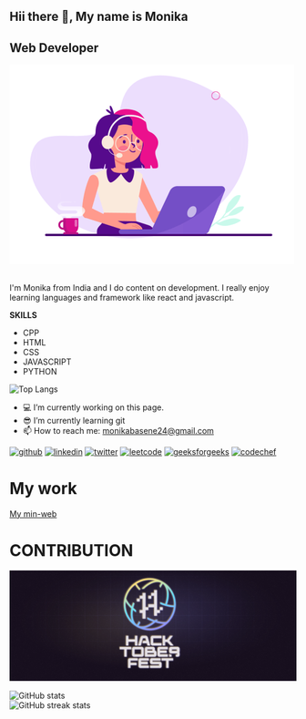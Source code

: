 ## Hii there 👋, My name is Monika 
## Web Developer

![](https://github.com/Monika3002/Monika3002/blob/main/gif2.gif)


## 
I'm Monika from India and I do content on development. I really enjoy learning languages and framework like react and javascript.

**SKILLS**
+ CPP
+ HTML
+ CSS
+ JAVASCRIPT
+ PYTHON 

![Top Langs](https://github-readme-stats.vercel.app/api/top-langs/?username=Monika3002)
- 💻 I’m currently working on this page. 
- 😎 I’m currently learning git 
- 📫 How to reach me: monikabasene24@gmail.com 


[<img src='https://cdn.jsdelivr.net/npm/simple-icons@3.0.1/icons/github.svg' alt='github' height='40'>](https://github.com/Monika3002)  [<img src='https://cdn.jsdelivr.net/npm/simple-icons@3.0.1/icons/linkedin.svg' alt='linkedin' height='40'>](https://www.linkedin.com/in/https://www.linkedin.com/in/monika-basene/)  [<img src='https://cdn.jsdelivr.net/npm/simple-icons@3.0.1/icons/twitter.svg' alt='twitter' height='40'>](https://twitter.com/@basene_monika)  [<img src='https://cdn.jsdelivr.net/npm/simple-icons@3.0.1/icons/leetcode.svg' alt='leetcode' height='40'>](https://leetcode.com/monika3002/)  [<img src='https://cdn.jsdelivr.net/npm/simple-icons@3.0.1/icons/geeksforgeeks.svg' alt='geeksforgeeks' height='40'>](https://auth.geeksforgeeks.org/user/monika2b1ux/)  [<img src='https://cdn.jsdelivr.net/npm/simple-icons@3.0.1/icons/codechef.svg' alt='codechef' height='40'>](https://www.codechef.com/users/moni_24_s)  
# My work
[](https://super-octo-train.vercel.app/)
[My min-web](https://super-octo-train.vercel.app/)

# CONTRIBUTION
![](https://github.com/Monika3002/Monika3002/blob/main/192114009-0830321a-d227-4a4d-8411-6c03b54d7ce6.png)


![GitHub stats](https://github-readme-stats.vercel.app/api?username=Monika3002&show_icons=true)  
![GitHub streak stats](https://streak-stats.demolab.com/?user=Monika3002)  


